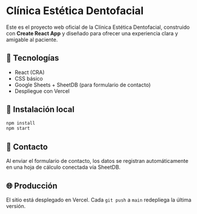 # Clínica Estética Dentofacial

Este es el proyecto web oficial de la Clínica Estética Dentofacial, construido con **Create React App** y diseñado para ofrecer una experiencia clara y amigable al paciente.

## 🧩 Tecnologías
- React (CRA)
- CSS básico
- Google Sheets + SheetDB (para formulario de contacto)
- Despliegue con Vercel

## 🚀 Instalación local

```bash
npm install
npm start
```

## 📩 Contacto
Al enviar el formulario de contacto, los datos se registran automáticamente en una hoja de cálculo conectada vía SheetDB.

## 🌐 Producción
El sitio está desplegado en Vercel. Cada `git push` a `main` redepliega la última versión.
